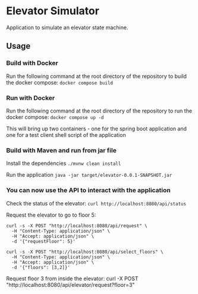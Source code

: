 # Elevator Simulator

Application to simulate an elevator state machine.

## Usage

### Build with Docker

Run the following command at the root directory of the repository to build the docker compose:
```docker compose build```

### Run with Docker

Run the following command at the root directory of the repository to run the docker compose:
```docker compose up -d```

This will bring up two containers - one for the spring boot application and one for a test client shell script of the
application

### Build with Maven and run from jar file

Install the dependencies
```./mvnw clean install```

Run the application
```java -jar target/elevator-0.0.1-SNAPSHOT.jar```

### You can now use the API to interact with the application

Check the status of the elevator:
```curl http://localhost:8080/api/status```

Request the elevator to go to floor 5:

```
curl -s -X POST "http://localhost:8080/api/request" \
  -H "Content-Type: application/json" \
  -H "Accept: application/json" \
  -d '{"requestFloor": 5}'
```

```
curl -s -X POST "http://localhost:8080/api/select_floors" \
  -H "Content-Type: application/json" \
  -H "Accept: application/json" \
  -d '{"floors": [3,2]}'
```

Request floor 3 from inside the elevator: curl -X POST "http://localhost:8080/api/elevator/request?floor=3"